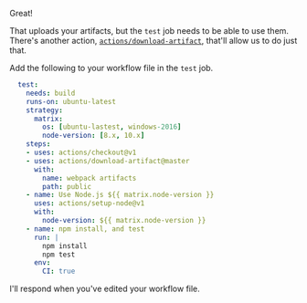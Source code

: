 Great!

That uploads your artifacts, but the `test` job needs to be able to use them. There's another action, [`actions/download-artifact`](https://github.com/actions/download-artifact), that'll allow us to do just that. 

Add the following to your workflow file in the `test` job. 

```yaml
  test:
    needs: build
    runs-on: ubuntu-latest
    strategy:
      matrix:
        os: [ubuntu-lastest, windows-2016]
        node-version: [8.x, 10.x]
    steps:
    - uses: actions/checkout@v1
    - uses: actions/download-artifact@master
      with: 
        name: webpack artifacts
        path: public
    - name: Use Node.js ${{ matrix.node-version }}
      uses: actions/setup-node@v1
      with:
        node-version: ${{ matrix.node-version }}
    - name: npm install, and test
      run: |
        npm install
        npm test
      env:
        CI: true
```

I'll respond when you've edited your workflow file. 